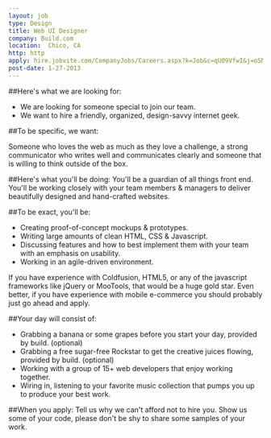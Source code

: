 ```yaml
---
layout: job
type: Design
title: Web UI Designer
company: Build.com
location:  Chico, CA
http: http
apply: hire.jobvite.com/CompanyJobs/Careers.aspx?k=Job&c=qU09VfwI&j=oSNLVfw5&s=WorkCreative.net
post-date: 1-27-2013
---
```




##Here's what we are looking for:
* We are looking for someone special to join our team.
* We want to hire a friendly, organized, design-savvy internet geek.


##To be specific, we want:


Someone who loves the web as much as they love a challenge,
a strong communicator who writes well and communicates clearly and someone that is willing to think outside of the box.


##Here's what you'll be doing:
You'll be a guardian of all things front end. You'll be working closely with your team members & managers to deliver beautifully designed and hand-crafted websites.


##To be exact, you'll be:


* Creating proof-of-concept mockups & prototypes.
* Writing large amounts of clean HTML, CSS & Javascript.
* Discussing features and how to best implement them with your team with an emphasis on usability.
* Working in an agile-driven environment.


If you have experience with Coldfusion, HTML5, or any of the javascript frameworks like jQuery or MooTools, that would be a huge gold star. Even better, if you have experience with mobile e-commerce you should probably just go ahead and apply.


##Your day will consist of:


* Grabbing a banana or some grapes before you start your day, provided by build. (optional)
* Grabbing a free sugar-free Rockstar to get the creative juices flowing, provided by build. (optional)
* Working with a group of 15+ web developers that enjoy working together.
* Wiring in, listening to your favorite music collection that pumps you up to produce your best work.


##When you apply:
Tell us why we can't afford not to hire you. Show us some of your code, please don't be shy to share some samples of your work. 
